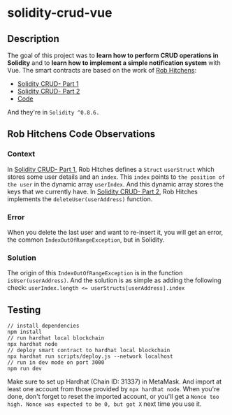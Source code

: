 # solidity-crud-vue

## Description

The goal of this project was to **learn how to perform CRUD operations in Solidity** and to **learn how to implement a simple notification system** with Vue.
The smart contracts are based on the work of [Rob Hitchens](https://medium.com/@robhitchens):

- [Solidity CRUD- Part 1](https://medium.com/robhitchens/solidity-crud-part-1-824ffa69509a)
- [Solidity CRUD- Part 2](https://medium.com/robhitchens/solidity-crud-part-2-ed8d8b4f74ec)
- [Code](https://bitbucket.org/rhitchens2/soliditycrud/src/master/contracts/)

And they're in `Solidity ^0.8.6.`

## Rob Hitchens Code Observations

### Context

In [Solidity CRUD- Part 1](https://medium.com/robhitchens/solidity-crud-part-1-824ffa69509a), Rob Hitches defines a `Struct` `userStruct` which stores some user details and an `index`. This `index` points to `the position of the user` in the dynamic array `userIndex`. And this dynamic array stores the keys that we currently have.
In [Solidity CRUD- Part 2](https://medium.com/robhitchens/solidity-crud-part-2-ed8d8b4f74ec), Rob Hitches implements the `deleteUser(userAddress)` function.

### Error

When you delete the last user and want to re-insert it, you will get an error, the common `IndexOutOfRangeException`, but in Solidity.

### Solution

The origin of this `IndexOutOfRangeException` is in the function `isUser(userAddress)`. And the solution is as simple as adding the following check: `userIndex.length <= userStructs[userAddress].index`

## Testing

```
// install dependencies
npm install
// run hardhat local blockchain
npx hardhat node
// deploy smart contract to hardhat local blockchain
npx hardhat run scripts/deploy.js --network localhost
// run in dev mode on port 3000
npm run dev
```

Make sure to set up Hardhat (Chain ID: 31337) in MetaMask. And import at least one account from those provided by `npx hardhat node`.
When you're done, don't forget to reset the imported account, or you'll get a `Nonce too high. Nonce was expected to be 0, but got X` next time you use it.
